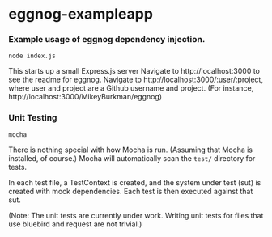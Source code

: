 eggnog-exampleapp
=================

### Example usage of eggnog dependency injection.

`node index.js`

This starts up a small Express.js server
Navigate to http://localhost:3000 to see the readme for eggnog.
Navigate to http://localhost:3000/:user/:project, where user and project are a Github username and project. (For instance, http://localhost:3000/MikeyBurkman/eggnog)

### Unit Testing

`mocha`

There is nothing special with how Mocha is run. (Assuming that Mocha is installed, of course.) Mocha will automatically scan the `test/` directory for tests.

In each test file, a TestContext is created, and the system under test (sut) is created with mock dependencies. Each test is then executed against that sut.

(Note: The unit tests are currently under work. Writing unit tests for files that use bluebird and request are not trivial.)
